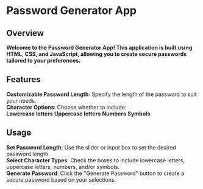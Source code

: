 # Password Generator App

## Overview
**Welcome to the Password Generator App! This application is built using HTML, CSS, and JavaScript, allowing you to create secure passwords tailored to your preferences.**

 
## Features
**Customizable Password Length**: Specify the length of the password to suit your needs.  
**Character Options**: Choose whether to include:  
                       **Lowercase letters**
                       **Uppercase letters**
                       **Numbers**
                       **Symbols**  

                       
## Usage
**Set Password Length**: Use the slider or input box to set the desired password length.  
**Select Character Types**: Check the boxes to include lowercase letters, uppercase letters, numbers, and/or symbols.  
**Generate Password**: Click the "Generate Password" button to create a secure password based on your selections.  
